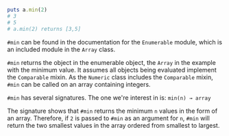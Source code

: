 ```ruby
puts a.min(2)
# 3
# 5
# a.min(2) returns [3,5]
```

`#min` can be found in the documentation for the `Enumerable` module, which is an included module in the `Array` class.

`#min` returns the object in the enumerable object, the `Array` in the example with the minimum value. It assumes all objects being evaluated implement the `Comparable` mixin. As the `Numeric` class includes the `Comparable` mixin, `#min` can be called on an array containing integers.

`#min` has several signatures. The one we're interest in is:
`min(n) → array`

The signature shows that `#min` returns the minimum `n` values in the form of an array. Therefore, if `2` is passed to `#min` as an argument for `n`, `#min` will return the two smallest values in the array ordered from smallest to largest.